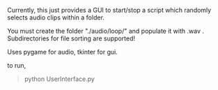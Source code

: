 Currently, this just provides a GUI to start/stop a script which randomly selects audio clips within a folder.

You must create the folder "./audio/loop/" and populate it with .wav .
Subdirectories for file sorting are supported!

Uses pygame for audio, tkinter for gui.

to run,
> python UserInterface.py
